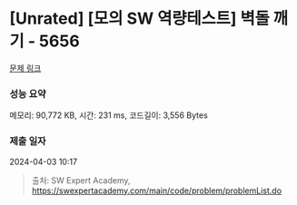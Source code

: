 # [Unrated] [모의 SW 역량테스트] 벽돌 깨기 - 5656 

[문제 링크](https://swexpertacademy.com/main/code/problem/problemDetail.do?contestProbId=AWXRQm6qfL0DFAUo) 

### 성능 요약

메모리: 90,772 KB, 시간: 231 ms, 코드길이: 3,556 Bytes

### 제출 일자

2024-04-03 10:17



> 출처: SW Expert Academy, https://swexpertacademy.com/main/code/problem/problemList.do